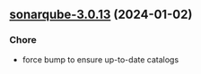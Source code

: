 

## [sonarqube-3.0.13](https://github.com/truecharts/charts/compare/sonarqube-3.0.12...sonarqube-3.0.13) (2024-01-02)

### Chore



- force bump to ensure up-to-date catalogs